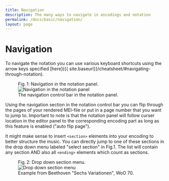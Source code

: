 ```yaml
---
title: Navigation
description: The many ways to navigate in encodings and notation
permalink: /docs/basic/navigation/
layout: page 
---
```

# Navigation

To navigate the notation you can use various keyboard shortcuts using the arrow keys specified [here]({{ site.baseurl}}/cheatsheet/#navigating-through-notation).

<figure class="halfwidth">
    <div class="figure-title">Fig.&thinsp;1: Navigation in the notation panel.</div>
        <img class="figure-img" src="{{ site.baseurl }}/assets/img/navigation/navigation_notation_panel.PNG" 
            alt="Navigation in the notation panel" />
    <figcaption class="figure-caption">The navigation control bar in the notation panel.</figcaption>
</figure>

Using the navigation section in the notation control bar you can flip through the pages of your rendered MEI-file or put in a page number that you want to jump to. Important to note is that the notation panel will follow curser location in the editor panel to the corresponding encoding part as long as this feature is enabled ("auto flip page").

It might make sense to insert `<section>` elements into your encoding to better structure the music. You can directly jump to one of these sections in the drop down menu labeled "select section" in Fig.1. The list will contain any section AND also all `<ending>` elements which count as sections.

<figure class="halfwidth">
    <div class="figure-title">Fig.&thinsp;2: Drop down section menu.</div>
        <img class="figure-img" src="{{ site.baseurl }}/assets/img/navigation/section-menu.png" 
            alt="Drop down section menu" />
    <figcaption class="figure-caption">Example from Beethoven "Sechs Variationen", WoO 70.</figcaption>
</figure>